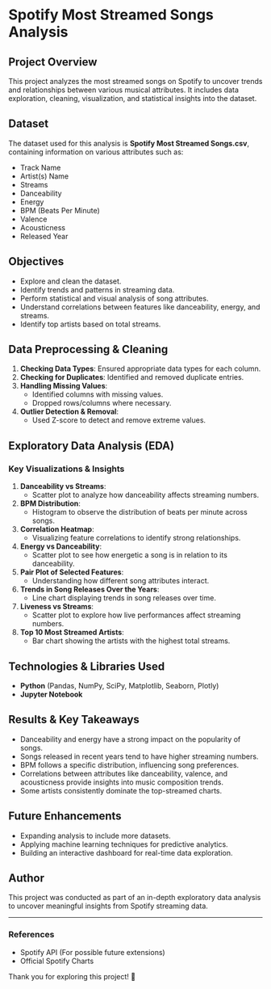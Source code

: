 # Spotify Most Streamed Songs Analysis

## Project Overview
This project analyzes the most streamed songs on Spotify to uncover trends and relationships between various musical attributes. It includes data exploration, cleaning, visualization, and statistical insights into the dataset.

## Dataset
The dataset used for this analysis is **Spotify Most Streamed Songs.csv**, containing information on various attributes such as:
- Track Name
- Artist(s) Name
- Streams
- Danceability
- Energy
- BPM (Beats Per Minute)
- Valence
- Acousticness
- Released Year

## Objectives
- Explore and clean the dataset.
- Identify trends and patterns in streaming data.
- Perform statistical and visual analysis of song attributes.
- Understand correlations between features like danceability, energy, and streams.
- Identify top artists based on total streams.

## Data Preprocessing & Cleaning
1. **Checking Data Types**: Ensured appropriate data types for each column.
2. **Checking for Duplicates**: Identified and removed duplicate entries.
3. **Handling Missing Values**:
   - Identified columns with missing values.
   - Dropped rows/columns where necessary.
4. **Outlier Detection & Removal**:
   - Used Z-score to detect and remove extreme values.

## Exploratory Data Analysis (EDA)
### Key Visualizations & Insights
1. **Danceability vs Streams**:
   - Scatter plot to analyze how danceability affects streaming numbers.
2. **BPM Distribution**:
   - Histogram to observe the distribution of beats per minute across songs.
3. **Correlation Heatmap**:
   - Visualizing feature correlations to identify strong relationships.
4. **Energy vs Danceability**:
   - Scatter plot to see how energetic a song is in relation to its danceability.
5. **Pair Plot of Selected Features**:
   - Understanding how different song attributes interact.
6. **Trends in Song Releases Over the Years**:
   - Line chart displaying trends in song releases over time.
7. **Liveness vs Streams**:
   - Scatter plot to explore how live performances affect streaming numbers.
8. **Top 10 Most Streamed Artists**:
   - Bar chart showing the artists with the highest total streams.

## Technologies & Libraries Used
- **Python** (Pandas, NumPy, SciPy, Matplotlib, Seaborn, Plotly)
- **Jupyter Notebook**

## Results & Key Takeaways
- Danceability and energy have a strong impact on the popularity of songs.
- Songs released in recent years tend to have higher streaming numbers.
- BPM follows a specific distribution, influencing song preferences.
- Correlations between attributes like danceability, valence, and acousticness provide insights into music composition trends.
- Some artists consistently dominate the top-streamed charts.

## Future Enhancements
- Expanding analysis to include more datasets.
- Applying machine learning techniques for predictive analytics.
- Building an interactive dashboard for real-time data exploration.

## Author
This project was conducted as part of an in-depth exploratory data analysis to uncover meaningful insights from Spotify streaming data.

---
### References
- Spotify API (For possible future extensions)
- Official Spotify Charts

Thank you for exploring this project! 🚀
